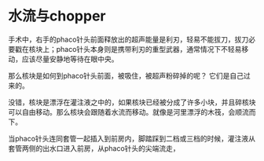 # 水流与chopper

手术中，右手的phaco针头前面释放出的超声能量是利刃，轻易不能拔刀，拔刀必要戳在核块上；phaco针头本身则是携带利刃的重型武器，通常情况下不轻易移动，应该尽量安静地等待在眼中央。

那么核块是如何到phaco针头前面，被吸住，被超声粉碎掉的呢？
它们是自己过来的。

没错，核块是漂浮在灌注液之中的，如果核块已经被分成了许多小块，并且碎核块可以自由移动。那么核块会跟随着水流而移动。就像是河里漂浮的木筏，会顺流而下。

当phaco针头连同套管一起插入到前房内，脚踏踩到二档或三档的时候，灌注液从套管两侧的出水口进入前房，从phaco针头的尖端流走，